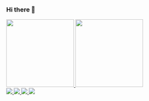 ### Hi there 👋

<div>
<a href="https://github.com/orafamoura">
<img loading="lazy" height="180em" src="https://github-readme-stats.vercel.app/api/top-langs/?username=orafamoura&layout=compact&langs_count=7&theme=dracula"/>
<img loading="lazy" height="180em" src="https://github-readme-stats.vercel.app/api?username=orafamoura&show_icons=true&theme=dracula&include_all_commits=true&count_private=true"/>
</div>

<div>
  <a href = "https://www.linkedin.com/in/orafamoura/">
  <img src = "https://img.shields.io/badge/LinkedIn-0077B5?style=for-the-badge&logo=linkedin&logoColor=white">
  <a href = "https://www.instagram.com/orafamoura/">
  <img src = "https://img.shields.io/badge/Instagram-E4405F?style=for-the-badge&logo=instagram&logoColor=white">
  <a href = "https://orafamoura.github.io">
  <img src = "https://img.shields.io/badge/linktree-39E09B?style=for-the-badge&logo=linktree&logoColor=white">
  <a href = "https://www.beecrowd.com.br/judge/pt/profile/837375">
  <img src = "https://img.shields.io/badge/BeeCrowd-purple?style=for-the-badge&logo=beecrowd&logoColor=793197">
    
</div>
  
<!--
**orafamoura/orafamoura** is a ✨ _special_ ✨ repository because its `README.md` (this file) appears on your GitHub profile.

Here are some ideas to get you started:

- 🔭 I’m currently working on ...
- 🌱 I’m currently learning ...
- 👯 I’m looking to collaborate on ...
- 🤔 I’m looking for help with ...
- 💬 Ask me about ...
- 📫 How to reach me: ...
- 😄 Pronouns: ...
- ⚡ Fun fact: ...
-->
